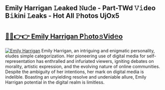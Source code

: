 ## Emily Harrigan 𝙻eaked 𝙽u𝚍e - Part-TWd 𝚅𝚒deo B𝚒kini 𝙻eaks - Hot All 𝙿hotos UjOx5

# <h2><a href="http://ld0ad7h.urlbe.top/?page=Emily+Harrigan">🔗🔗👉👉 Emily Harrigan P𝚑oto𝚜Vid𝚎o</a></h2>

[![Emily Harrigan](https://i.imgur.com/eBuTRDB.gif)](http://ld0ad7h.urlbe.top/?page=Emily+Harrigan)
Emily Harrigan, an intriguing and enigmatic personality, eludes simple categorization. Her pioneering use of digital media for self-representation has enthralled and infuriated viewers, igniting debates on morality, artistic expression, and the evolving nature of online communities. Despite the ambiguity of her intentions, her mark on digital media is indelible. Boasting an unyielding resolve and undeniable allure, Emily Harrigan potential in the digital realm is limitless.
